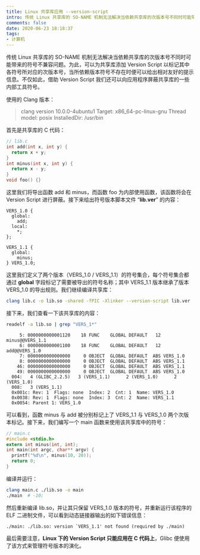 ```yaml
---
title: Linux 共享库应用 --version-script
intro: 传统 Linux 共享库的 SO-NAME 机制无法解决当依赖共享库的次版本号不同时可能带来的符号不兼容问题。为此，可以为共享库添加 Version Script 以标记其中各符号所对应的次版本号，当所依赖版本符号不存在时便可以给出相对友好的提示信息。不仅如此，借助 Version Script 我们还可以向应用程序屏蔽共享库的一些内部工具符号。
comments: false
date: 2020-06-23 18:18:37
tags:
- 计算机
---
```


传统 Linux 共享库的 SO-NAME 机制无法解决当依赖共享库的次版本号不同时可能带来的符号不兼容问题。为此，可以为共享库添加 Version Script 以标记其中各符号所对应的次版本号，当所依赖版本符号不存在时便可以给出相对友好的提示信息。不仅如此，借助 Version Script 我们还可以向应用程序屏蔽共享库的一些内部工具符号。

使用的 Clang 版本：

> clang version 10.0.0-4ubuntu1 
Target: x86_64-pc-linux-gnu
Thread model: posix
InstalledDir: /usr/bin

首先是共享库的 C 代码：

```c
// lib.c
int add(int x, int y) {
  return x + y;
}
int minus(int x, int y) {
  return x - y;
}
void foo() {}
```

这里我们将导出函数 add 和 minus，而函数 foo 为内部使用函数，该函数将会在 Version Script 进行屏蔽。接下来给出符号版本脚本文件 “**lib.ver**” 的内容：

```text
VERS_1.0 {
  global:
    add;
  local:
    *;
};

VERS_1.1 {
  global:
    minus;
} VERS_1.0;
```

这里我们定义了两个版本（VERS_1.0 / VERS_1.1）的符号集合，每个符号集合都通过 **global** 字段标记了需要被导出的符号名称；其中 VERS_1.1 版本继承了版本 VERS_1.0 的导出规则。我们继续编译共享库：

```bash
clang lib.c -o lib.so -shared -fPIC -Xlinker --version-script lib.ver
```

接下来，我们查看一下该共享库的内容：

```bash
readelf -a lib.so | grep "VERS_1*"
```

```text
     5: 0000000000001120    18 FUNC    GLOBAL DEFAULT   12 minus@@VERS_1.1
     6: 0000000000001100    18 FUNC    GLOBAL DEFAULT   12 add@@VERS_1.0
     7: 0000000000000000     0 OBJECT  GLOBAL DEFAULT  ABS VERS_1.0
     8: 0000000000000000     0 OBJECT  GLOBAL DEFAULT  ABS VERS_1.1
    46: 0000000000000000     0 OBJECT  GLOBAL DEFAULT  ABS VERS_1.1
    49: 0000000000000000     0 OBJECT  GLOBAL DEFAULT  ABS VERS_1.0
  004:   4 (GLIBC_2.2.5)   3 (VERS_1.1)      2 (VERS_1.0)      2 (VERS_1.0)   
  008:   3 (VERS_1.1)   
  0x001c: Rev: 1  Flags: none  Index: 2  Cnt: 1  Name: VERS_1.0
  0x0038: Rev: 1  Flags: none  Index: 3  Cnt: 2  Name: VERS_1.1
  0x0054: Parent 1: VERS_1.0
```

可以看到，函数 minus 与 add 被分别标记上了 VERS_1.1 与 VERS_1.0 两个次版本标记。接下来，我们编写一个 main 函数来使用该共享库中的符号：

```c
// main.c
#include <stdio.h>
extern int minus(int, int);
int main(int argc, char** argv) {
  printf("%d\n", minus(10, 20));
  return 0;
}
```

编译并运行：

```bash
clang main.c ./lib.so -o main
./main  # -10;  
```

然后重新编译 lib.so，并让其只保留 VERS_1.0 版本的符号，并重新运行该程序的 ELF 二进制文件，可以看到动态链接器输出的如下错误信息：

```text
./main: ./lib.so: version `VERS_1.1' not found (required by ./main)
```

最后需要注意，**Linux 下的 Version Script 只能应用在 C 代码上**，Glibc 便使用了该方式来管理符号版本的演化。

